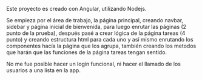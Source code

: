 Este proyecto es creado con Angular, utilizando Nodejs.

Se empieza por el área de trabajo, la página principal, creando navbar, sidebar y página inicial de bienvenida,
para luego enrutar las páginas (2 punto de la prueba), después pasé a crear lógica de la página tareas (4 punto)
y creando estructura html para cada uno y así mismo enrutando los componentes hacía la página que los
agrupa, también creando los metodos que harán que las funciones de la página tareas tengan sentido.

No me fue posible hacer un login funcional, ni hacer el llamado de los usuarios a una lista en la app.